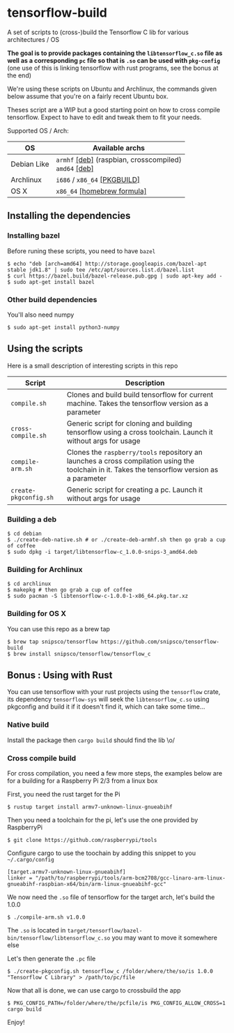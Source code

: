 # tensorflow-build

A set of scripts to (cross-)build the Tensorflow C lib for various architectures / OS

**The goal is to provide packages containing the `libtensorflow_c.so` file as well as a corresponding `pc` file so that is `.so` can be used with `pkg-config`** (one use of this is linking tensorflow with rust programs, see the bonus at the end)

We're using these scripts on Ubuntu and Archlinux, the commands given below assume that you're on a fairly recent Ubuntu box.

Theses script are a WIP but a good starting point on how to cross compile tensorflow. Expect to have to edit and tweak them to fit your needs.

Supported OS / Arch: 

OS | Available archs
---|---
Debian Like | `armhf` [[deb]](https://s3.amazonaws.com/snips/tensorflow-deb/libtensorflow-c-armhf-1.0.0-snips-3.deb) (raspbian, crosscompiled) <br> `amd64` [[deb]](https://s3.amazonaws.com/snips/tensorflow-deb/libtensorflow-c-amd64-1.0.0-snips-3.deb)
Archlinux | `i686` / `x86_64` [[PKGBUILD]](archlinux/PKGBUILD)
OS X | `x86_64` [[homebrew formula]](Formula/tensorflow_c.rb)


## Installing the dependencies

### Installing bazel
Before runing these scripts, you need to have `bazel`

```
$ echo "deb [arch=amd64] http://storage.googleapis.com/bazel-apt stable jdk1.8" | sudo tee /etc/apt/sources.list.d/bazel.list
$ curl https://bazel.build/bazel-release.pub.gpg | sudo apt-key add -
$ sudo apt-get install bazel
```

### Other build dependencies

You'll also need numpy 

```
$ sudo apt-get install python3-numpy
```

## Using the scripts

Here is a small description of interesting scripts in this repo

Script | Description
--- | ---
`compile.sh` | Clones and build build tensorflow for current machine. Takes the tensorflow version as a parameter
`cross-compile.sh` | Generic script for cloning and building tensorflow using a cross toolchain. Launch it without args for usage
`compile-arm.sh` | Clones the `raspberry/tools` repository an launches a cross compilation using the toolchain in it. Takes the tensorflow version as a parameter
`create-pkgconfig.sh` | Generic script for creating a pc. Launch it without args for usage


### Building a deb
```
$ cd debian
$ ./create-deb-native.sh # or ./create-deb-armhf.sh then go grab a cup of coffee
$ sudo dpkg -i target/libtensorflow-c_1.0.0-snips-3_amd64.deb

```
### Building for Archlinux

```
$ cd archlinux
$ makepkg # then go grab a cup of coffee
$ sudo pacman -S libtensorflow-c-1.0.0-1-x86_64.pkg.tar.xz

```
### Building for OS X
You can use this repo as a brew tap

```
$ brew tap snipsco/tensorflow https://github.com/snipsco/tensorflow-build 
$ brew install snipsco/tensorflow/tensorflow_c
```

## Bonus : Using with Rust

You can use tensorflow with your rust projects using the `tensorflow` crate, its dependency `tensorflow-sys` will seek the `libtensorflow_c.so` using pkgconfig and build it if it doesn't find it, which can take some time...

### Native build

Install the package then `cargo build` should find the lib \o/


### Cross compile build

For cross compilation, you need a few more steps, the examples below are for a building for a Raspberry Pi 2/3 from a linux box

First, you need the rust target for the Pi

```
$ rustup target install armv7-unknown-linux-gnueabihf
```

Then you need a toolchain for the pi, let's use the one provided by RaspberryPi 

```
$ git clone https://github.com/raspberrypi/tools
```

Configure cargo to use the toochain by adding this snippet to you `~/.cargo/config`

```
[target.armv7-unknown-linux-gnueabihf]
linker = "/path/to/raspberrypi/tools/arm-bcm2708/gcc-linaro-arm-linux-gnueabihf-raspbian-x64/bin/arm-linux-gnueabihf-gcc"

```

We now need the `.so` file of tensorflow for the target arch, let's build the 1.0.0

```
$ ./compile-arm.sh v1.0.0
```

The `.so` is located in `target/tensorflow/bazel-bin/tensorflow/libtensorflow_c.so` you may want to move it somewhere else

Let's then generate the `.pc` file

```
$ ./create-pkgconfig.sh tensorflow_c /folder/where/the/so/is 1.0.0 "Tensorflow C Library" > /path/to/pc/file
```

Now that all is done, we can use cargo to crossbuild the app

```
$ PKG_CONFIG_PATH=/folder/where/the/pcfile/is PKG_CONFIG_ALLOW_CROSS=1 cargo build
```

Enjoy!



